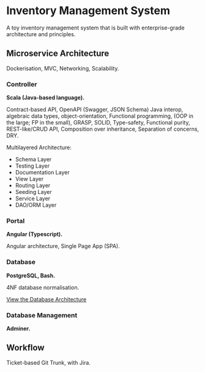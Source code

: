 # Inventory Management System

A toy inventory management system that is built with enterprise-grade architecture and principles.

## Microservice Architecture

Dockerisation, MVC, Networking, Scalability.

<!-- ![HMS Architecture](images/hms-architecture.svg?v=8) -->

### Controller

**Scala (Java-based language).**

Contract-based API, OpenAPI (Swagger, JSON Schema) Java interop, algebraic data types, object-orientation, Functional programming, (OOP in the large; FP in the small), GRASP, SOLID, Type-safety, Functional purity, REST-like/CRUD API, Composition over inheritance, Separation of concerns, DRY.

Multilayered Architecture:

* Schema Layer
* Testing Layer
* Documentation Layer
* View Layer
* Routing Layer
* Seeding Layer
* Service Layer
* DAO/ORM Layer

### Portal

**Angular (Typescript).**

Angular architecture, Single Page App (SPA).

### Database

**PostgreSQL, Bash.**

4NF database normalisation.

[View the Database Architecture](https://benglitsos.com.au/hms/schemaspy/relationships.html)

### Database Management

**Adminer.**

## Workflow

Ticket-based Git Trunk, with Jira.
